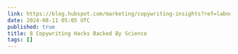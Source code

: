 ```yaml
---
link: https://blog.hubspot.com/marketing/copywriting-insights?ref=labnotes.org
date: 2024-08-11 05:05 UTC
published: true
title: 8 Copywriting Hacks Backed By Science
tags: []
---
```



